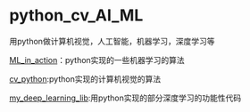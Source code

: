﻿# python_cv_AI_ML

用python做计算机视觉，人工智能，机器学习，深度学习等

[ML_in_action](https://github.com/DragonFive/python_cv_AI_ML/tree/master/ML_in_action)：python实现的一些机器学习的算法

[cv_python](https://github.com/DragonFive/python_cv_AI_ML/tree/master/cv_python):python实现的计算机视觉的算法

[my_deep_learning_lib](https://github.com/DragonFive/python_cv_AI_ML/tree/master/my_deep_learning_lib):用python实现的部分深度学习的功能性代码



